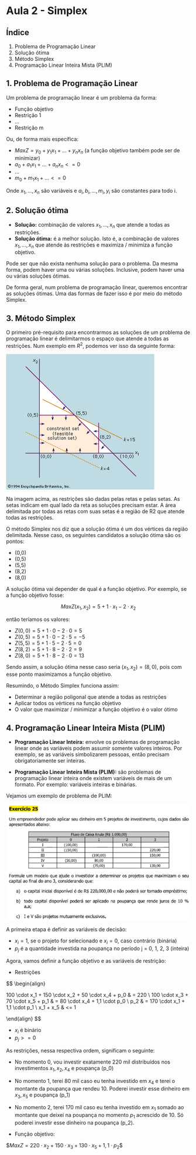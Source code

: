 # Aula 2 - Simplex


## Índice

1. Problema de Programação Linear
2. Solução ótima
3. Método Simplex
4. Programação Linear Inteira Mista (PLIM)


## 1. Problema de Programação Linear

Um problema de programação linear é um problema da forma:

* Função objetivo
* Restrição 1
* ...
* Restrição m

Ou, de forma mais específica:

* $Max Z = y_0 + y_1x_1 + \ldots + y_nx_n$ (a função objetivo também pode ser de minimizar)
* $a_0 + a_1x_1 + \ldots + a_nx_n <= 0$
* $\ldots$
* $m_0 + m_1x_1 + \ldots <= 0$

Onde $x_1, \ldots, x_n$ são variáveis e $a_i, b_i, \ldots, m_i, y_i$ são constantes para todo i.


## 2. Solução ótima

* **Solução:** combinação de valores $x_1, \ldots, x_n$ que atende a todas as restrições.
* **Solução ótima:** é a melhor solução. Isto é, a combinação de valores $x_1, \ldots, x_n$ que atende às restrições e maximiza / minimiza a função objetivo.

Pode ser que não exista nenhuma solução para o problema. Da mesma forma, podem haver uma ou várias soluções.
Inclusive, podem haver uma ou várias soluções ótimas.

De forma geral, num problema de programação linear, queremos encontrar as soluções ótimas. Uma das formas de fazer isso é por meio do método Simplex.


## 3. Método Simplex

O primeiro pré-requisito para encontrarmos as soluções de um problema de programação linear é delimitarmos o espaço que atende a todas as restrições.
Num exemplo em $R^2$, podemos ver isso da seguinte forma:

![Alt text](simplex.png)

Na imagem acima, as restrições são dadas pelas retas e pelas setas. As setas indicam em qual lado da reta as soluções precisam estar.
A área delimitada por todas as retas com suas setas é a região de R2 que atende todas as restrições.

O método Simplex nos diz que a solução ótima é um dos vértices da região delimitada. Nesse caso, os seguintes candidatos a solução ótima são os pontos:

* (0,0)
* (0,5)
* (5,5)
* (8,2)
* (8,0)

A solução ótima vai depender de qual é a função objetivo. Por exemplo, se a função objetivo fosse:

$$Max Z(x_1, x_2) = 5 + 1 \cdot x_1 - 2 \cdot x_2$$

então teríamos os valores:

* $Z(0,0) = 5 + 1 \cdot 0 - 2 \cdot 0 = 5$
* $Z(0,5) = 5 + 1 \cdot 0 - 2 \cdot 5 = -5$
* $Z(5,5) = 5 + 1 \cdot 5 - 2 \cdot 5 = 0$
* $Z(8,2) = 5 + 1 \cdot 8 - 2 \cdot 2 = 9$
* $Z(8,0) = 5 + 1 \cdot 8 - 2 \cdot 0 = 13$

Sendo assim, a solução ótima nesse caso seria $(x_1, x_2) = (8, 0)$, pois com esse ponto maximizamos a função objetivo.

Resumindo, o Método Simplex funciona assim:

* Determinar a região poligonal que atende a todas as restrições
* Aplicar todos os vértices na função objetivo
* O valor que maximizar / minimizar a função objetivo é o valor ótimo


## 4. Programação Linear Inteira Mista (PLIM)

* **Programação Linear Inteira:** envolve os problemas de programação linear onde as variáveis podem assumir somente valores inteiros.
Por exemplo, se as variáveis simbolizarem pessoas, então precisam obrigatoriamente ser inteiras.

* **Programação Linear Inteira Mista (PLIM):** são problemas de programação linear inteira onde existem variáveis de mais de um formato. Por exemplo: variáveis inteiras e binárias.

Vejamos um exemplo de problema de PLIM:

![Alt text](plim.png)

A primeira etapa é definir as variáveis de decisão:

* $x_i = 1$, se o projeto for selecionado e $x_i = 0$, caso contrário (binária)
* $p_j$ é a quantidade investida na poupança no período j = 0, 1, 2, 3 (inteira)

Agora, vamos definir a função objetivo e as variáveis de restrição:

* Restrições

$$
\begin{align}
    
100 \cdot x_1 + 150 \cdot x_2 + 50 \cdot x_4 + p_0 & = 220 \\
100 \cdot x_3 + 70 \cdot x_5 + p_1 & = 80 \cdot x_4 + 1,1 \cdot p_0 \\
p_2 & = 170 \cdot x_1 + 1,1 \cdot p_1 \\
x_1 + x_5 & <= 1

\end{align}
$$

* $x_i$ é binário
* $p_j >= 0$

As restrições, nessa respectiva ordem, significam o seguinte:

* No momento 0, vou investir exatamente 220 mil distribuídos nos investimentos $x_1, x_2, x_4$ e poupança (p_0)
* No momento 1, terei 80 mil caso eu tenha investido em $x_4$ e terei o montante da poupança que rendeu $10%$. Poderei investir esse dinheiro em $x_3, x_5$ e poupança (p_1)
* No momento 2, terei $170$ mil caso eu tenha investido em $x_1$ somado ao montante que deixei na poupança no momento $p_1$ acrescido de $10%$. Só poderei investir esse dinheiro na poupança (p_2).


* Função objetivo:

$$Max Z = 220 \cdot x_2 + 150 \cdot x_3 + 130 \cdot x_5 + 1,1 \cdot p_2\$$


